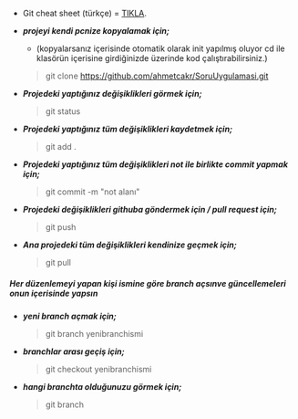 * Git cheat sheet (türkçe) = [TIKLA](https://mustafadikyar.medium.com/git-github-cheatsheet-596ca9d90fa0/).
 
 
* ***projeyi kendi pcnize kopyalamak için;*** 
 
     - (kopyalarsanız içerisinde otomatik olarak init yapılmış oluyor cd ile klasörün içerisine girdiğinizde üzerinde kod çalıştırabilirsiniz.)
     
 
   > git clone https://github.com/ahmetcakr/SoruUygulamasi.git
   
   
* ***Projedeki yaptığınız değişiklikleri görmek için;***

   > git status 
   
* ***Projedeki yaptığınız tüm değişiklikleri kaydetmek için;*** 

   > git add .
   
* ***Projedeki yaptığınız tüm değişiklikleri not ile birlikte commit yapmak için;*** 

   > git commit -m "not alanı"

* ***Projedeki değişiklikleri githuba göndermek için / pull request için;*** 

   > git push
   
   
* ***Ana projedeki tüm değişiklikleri kendinize geçmek için;***    
   
   > git pull

##### Her düzenlemeyi yapan kişi ismine göre branch açsınve güncellemeleri onun içerisinde yapsın

* ***yeni branch açmak için;***

  > git branch yenibranchismi


* ***branchlar arası geçiş için;***
      
  > git checkout yenibranchismi

   
* ***hangi branchta olduğunuzu görmek için;***

  > git branch
